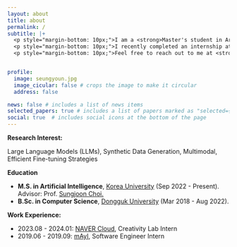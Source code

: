 ```yaml
---
layout: about
title: about
permalink: /
subtitle: |+
  <p style="margin-bottom: 10px;">I am a <strong>Master's student in Artificial Intelligence</strong> at <a href="http://xai.korea.ac.kr/">Korea University</a>, supervised by professor <a href="https://sites.google.com/view/sungjoon-choi/personal">Sungjoon Choi</a>. My research interests revolve around Large Language Models (LLMs) and their associated technologies.</p>
  <p style="margin-bottom: 10px;">I recently completed an internship at <a href="https://www.navercloudcorp.com/">Naver Cloud</a>, where I had the opportunity to work on exciting AI projects. As I approach my <strong>graduation in August 2024</strong>, I am actively seeking <strong>전문연</strong> opportunities to further contribute to the field of AI.</p>
  <p style="margin-bottom: 10px;">Feel free to reach out to me at <strong><a href="mailto:2022021568@korea.ac.kr">2022021568@korea.ac.kr</a></strong> if you would like to connect or discuss potential collaborations.</p>


profile:
  image: seungyoun.jpg
  image_cicular: false # crops the image to make it circular
  address: false

news: false # includes a list of news items
selected_papers: true # includes a list of papers marked as "selected={true}"
social: true  # includes social icons at the bottom of the page
---
```


**Research Interest:** 

Large Language Models (LLMs), Synthetic Data Generation, Multimodal, Efficient Fine-tuning Strategies

**Education**
- **M.S. in Artificial Intelligence**, [Korea University](http://xai.korea.ac.kr/) (Sep 2022 - Present). Advisor: Prof. [Sungjoon Choi.](https://sites.google.com/view/sungjoon-choi/personal)
- **B.Sc. in Computer Science**, [Dongguk University](https://www.dongguk.edu/main) (Mar 2018 - Aug 2022).


**Work Experience:** 
- 2023.08 - 2024.01: [NAVER Cloud](https://www.navercloudcorp.com/), Creativity Lab Intern
- 2019.06 - 2019.09: [mAyI](https://may-i.io/), Software Engineer Intern